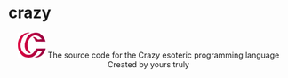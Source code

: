 # crazy
<center>
<img src="cz logo.png" width="10%">
The source code for the Crazy esoteric programming language<br>
Created by yours truly
</center>
